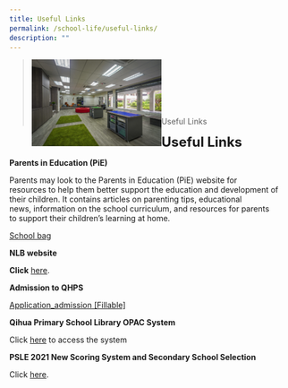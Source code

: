 ```yaml
---
title: Useful Links
permalink: /school-life/useful-links/
description: ""
---
```

><img src="/images/Useful%20Links/Picture-6-scaled.jpg"  
     style="width:50%"
			align="left"><br><br><br><br><br><br>
>Useful Links

**<font size=5>Useful Links</font>**

**Parents in Education (PiE)**

Parents may look to the Parents in Education (PiE) website for  
resources to help them better support the education and development of  
their children. It contains articles on parenting tips, educational  
news, information on the school curriculum, and resources for parents  
to support their children’s learning at home.

[School bag](https://www.schoolbag.edu.sg/)


**NLB website**

**Click** [here](https://childrenandteens.nlb.gov.sg/).


**Admission to QHPS**

[Application\_admission \[Fillable\]](/files/Application_admission-Fillable.pdf)


**Qihua Primary School Library OPAC System**

Click [here](https://schoolibrary.spydus.com.sg/qihuapri/cgi-bin/spydus.exe/MSGTRN/WPAC/HOME) to access the system



**PSLE 2021 New Scoring System and Secondary School Selection**

Click [here](https://www.moe.gov.sg/microsites/psle-fsbb/index.html).